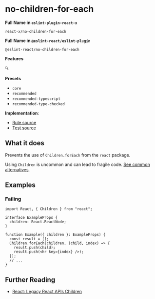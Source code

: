 # no-children-for-each

**Full Name in `eslint-plugin-react-x`**

```plain copy
react-x/no-children-for-each
```

**Full Name in `@eslint-react/eslint-plugin`**

```plain copy
@eslint-react/no-children-for-each
```

**Features**

`🔍`

**Presets**

- `core`
- `recommended`
- `recommended-typescript`
- `recommended-type-checked`

**Implementation**:

- [Rule source](https://github.com/Rel1cx/eslint-react/tree/main/packages/plugins/eslint-plugin-react-x/src/rules/no-children-for-each.ts)
- [Test source](https://github.com/Rel1cx/eslint-react/tree/main/packages/plugins/eslint-plugin-react-x/src/rules/no-children-for-each.spec.ts)

## What it does

Prevents the use of `Children.forEach` from the `react` package.

Using `Children` is uncommon and can lead to fragile code. [See common alternatives](https://react.dev/reference/react/Children#alternatives).

## Examples

### Failing

```tsx
import React, { Children } from "react";

interface ExampleProps {
  children: React.ReactNode;
}

function Example({ children }: ExampleProps) {
  const result = [];
  Children.forEach(children, (child, index) => {
    result.push(child);
    result.push(<hr key={index} />);
  });
  // ...
}
```

## Further Reading

- [React: Legacy React APIs Children](https://react.dev/reference/react/Children)
